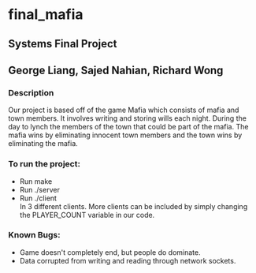 # final_mafia
## Systems Final Project
## George Liang, Sajed Nahian, Richard Wong

### Description
Our project is based off of the game Mafia which consists of mafia and town members. It involves writing and storing wills each night. During the day to lynch the members of the town that could be part of the mafia. The mafia wins by eliminating innocent town members and the town wins by eliminating the mafia.

### To run the project:
- Run make <br/>
- Run ./server <br/>
- Run ./client <br/> In 3 different clients. More clients can be included by simply changing the PLAYER_COUNT variable in our code.

### Known Bugs:
- Game doesn't completely end, but people do dominate.
- Data corrupted from writing and reading through network sockets.
